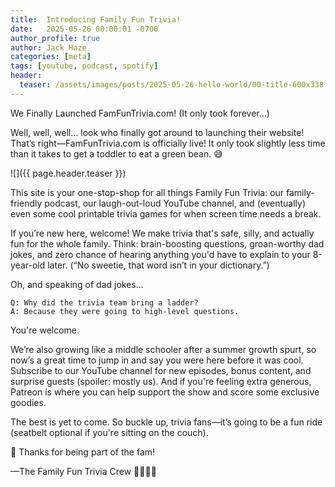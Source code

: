 ```yaml
---
title:  Introducing Family Fun Trivia!
date:   2025-05-26 00:00:01 -0700
author_profile: true
author: Jack Haze
categories: [meta]
tags: [youtube, podcast, spotify]
header:
  teaser: /assets/images/posts/2025-05-26-hello-world/00-title-600x338.png
---
```


We Finally Launched FamFunTrivia.com! (It only took forever...)

Well, well, well… look who finally got around to launching their website! That’s right—FamFunTrivia.com is officially live! It only took slightly less time than it takes to get a toddler to eat a green bean. 😅

![]({{ page.header.teaser }})

This site is your one-stop-shop for all things Family Fun Trivia: our family-friendly podcast, our laugh-out-loud YouTube channel, and (eventually) even some cool printable trivia games for when screen time needs a break.

If you’re new here, welcome! We make trivia that's safe, silly, and actually fun for the whole family. Think: brain-boosting questions, groan-worthy dad jokes, and zero chance of hearing anything you'd have to explain to your 8-year-old later. (“No sweetie, that word isn’t in your dictionary.”)

Oh, and speaking of dad jokes…

    Q: Why did the trivia team bring a ladder?
    A: Because they were going to high-level questions.

You're welcome.

We’re also growing like a middle schooler after a summer growth spurt, so now’s a great time to jump in and say you were here before it was cool. Subscribe to our YouTube channel for new episodes, bonus content, and surprise guests (spoiler: mostly us). And if you're feeling extra generous, Patreon is where you can help support the show and score some exclusive goodies.

The best is yet to come. So buckle up, trivia fans—it’s going to be a fun ride (seatbelt optional if you're sitting on the couch).

🎉 Thanks for being part of the fam!

—The Family Fun Trivia Crew 👨‍👩‍👧‍👧